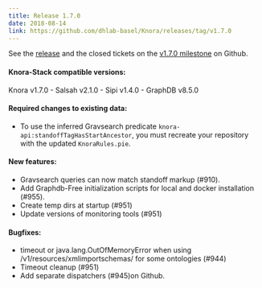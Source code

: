 ```yaml
---
title: Release 1.7.0
date: 2018-08-14
link: https://github.com/dhlab-basel/Knora/releases/tag/v1.7.0
---
```

See the
[release](https://github.com/dhlab-basel/Knora/releases/tag/v1.7.0) and the closed tickets on the [v1.7.0 milestone](https://github.com/dhlab-basel/Knora/milestone/11) on Github.

#### Knora-Stack compatible versions:
Knora v1.7.0 - Salsah v2.1.0 - Sipi v1.4.0 - GraphDB v8.5.0

#### Required changes to existing data:

- To use the inferred Gravsearch predicate `knora-api:standoffTagHasStartAncestor`,
  you must recreate your repository with the updated `KnoraRules.pie`.

#### New features:

- Gravsearch queries can now match standoff markup (#910).
- Add Graphdb-Free initialization scripts for local and docker installation (#955).
- Create temp dirs at startup (#951)
- Update versions of monitoring tools (#951)


#### Bugfixes:

- timeout or java.lang.OutOfMemoryError when using /v1/resources/xmlimportschemas/ for some ontologies (#944)
- Timeout cleanup (#951)
- Add separate dispatchers (#945)on Github.
